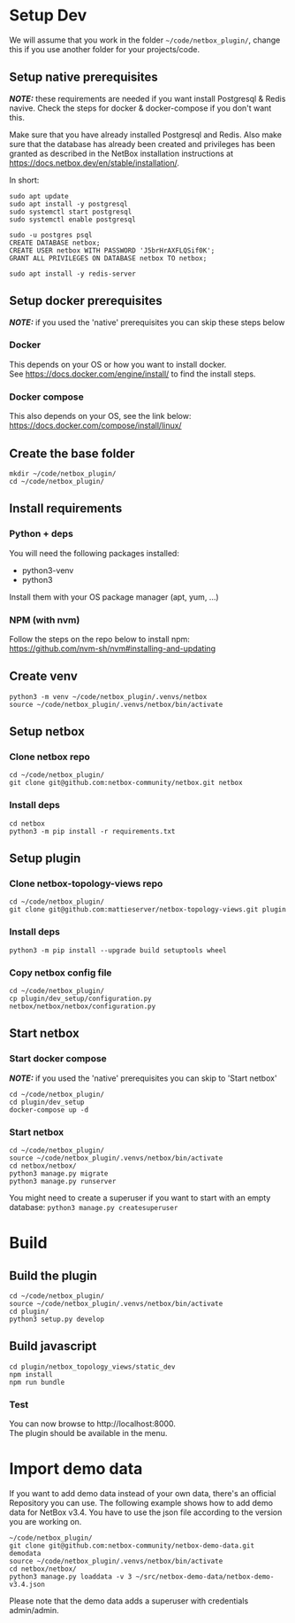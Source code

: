 # Setup Dev 

We will assume that you work in the folder `~/code/netbox_plugin/`, change this if you use another folder for your projects/code.

## Setup native prerequisites
**_NOTE:_**  these requirements are needed if you want install Postgresql & Redis navive. Check the steps for docker & docker-compose if you don't want this.

Make sure that you have already installed Postgresql and Redis. Also make sure that the database has already been created and privileges has been granted as described in the NetBox installation instructions at https://docs.netbox.dev/en/stable/installation/.

In short:
```
sudo apt update
sudo apt install -y postgresql
sudo systemctl start postgresql
sudo systemctl enable postgresql

sudo -u postgres psql
CREATE DATABASE netbox;
CREATE USER netbox WITH PASSWORD 'J5brHrAXFLQSif0K';
GRANT ALL PRIVILEGES ON DATABASE netbox TO netbox;

sudo apt install -y redis-server
```

## Setup docker prerequisites

**_NOTE:_** if you used the 'native' prerequisites you can skip these steps below

### Docker
This depends on your OS or how you want to install docker.  
See https://docs.docker.com/engine/install/ to find the install steps.

### Docker compose
This also depends on your OS, see the link below:  
https://docs.docker.com/compose/install/linux/

## Create the base folder
```
mkdir ~/code/netbox_plugin/
cd ~/code/netbox_plugin/
```

## Install requirements
### Python + deps
You will need the following packages installed:
+ python3-venv
+ python3

Install them with your OS package manager (apt, yum, ...)


### NPM (with nvm)
Follow the steps on the repo below to install npm:  
https://github.com/nvm-sh/nvm#installing-and-updating


## Create venv 
```
python3 -m venv ~/code/netbox_plugin/.venvs/netbox
source ~/code/netbox_plugin/.venvs/netbox/bin/activate
```

## Setup netbox 
### Clone netbox repo
```
cd ~/code/netbox_plugin/
git clone git@github.com:netbox-community/netbox.git netbox
```
### Install deps
```
cd netbox
python3 -m pip install -r requirements.txt
```


## Setup plugin
### Clone netbox-topology-views repo
```
cd ~/code/netbox_plugin/
git clone git@github.com:mattieserver/netbox-topology-views.git plugin
```
### Install deps
```
python3 -m pip install --upgrade build setuptools wheel
```
### Copy netbox config file
```
cd ~/code/netbox_plugin/
cp plugin/dev_setup/configuration.py netbox/netbox/netbox/configuration.py
```

## Start netbox
### Start docker compose
**_NOTE:_** if you used the 'native' prerequisites you can skip to 'Start netbox'
```
cd ~/code/netbox_plugin/
cd plugin/dev_setup
docker-compose up -d
```
### Start netbox
```
cd ~/code/netbox_plugin/
source ~/code/netbox_plugin/.venvs/netbox/bin/activate
cd netbox/netbox/
python3 manage.py migrate
python3 manage.py runserver
```
You might need to create a superuser if you want to start with an empty database: `python3 manage.py createsuperuser`

# Build

## Build the plugin

```
cd ~/code/netbox_plugin/
source ~/code/netbox_plugin/.venvs/netbox/bin/activate
cd plugin/
python3 setup.py develop
``` 

## Build javascript
```
cd plugin/netbox_topology_views/static_dev
npm install
npm run bundle
``` 

### Test
You can now browse to http://localhost:8000.  
The plugin should be available in the menu.

# Import demo data
If you want to add demo data instead of your own data, there's an official Repository you can use. The following example shows how to add demo data for NetBox v3.4. You have to use the json file according to the version you are working on.

```
~/code/netbox_plugin/
git clone git@github.com:netbox-community/netbox-demo-data.git demodata
source ~/code/netbox_plugin/.venvs/netbox/bin/activate
cd netbox/netbox/
python3 manage.py loaddata -v 3 ~/src/netbox-demo-data/netbox-demo-v3.4.json
```

Please note that the demo data adds a superuser with credentials admin/admin.